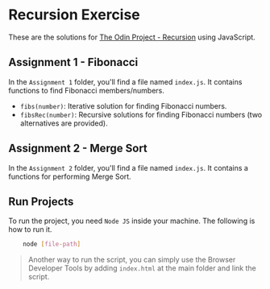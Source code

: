 # Recursion Exercise

These are the solutions for [The Odin Project - Recursion](https://www.theodinproject.com/lessons/javascript-recursion#project-solution) using JavaScript.

## Assignment 1 - Fibonacci

In the `Assignment 1` folder, you'll find a file named `index.js`. It contains functions to find Fibonacci members/numbers.

- `fibs(number)`: Iterative solution for finding Fibonacci numbers.
- `fibsRec(number)`: Recursive solutions for finding Fibonacci numbers (two alternatives are provided).

## Assignment 2 - Merge Sort

In the `Assignment 2` folder, you'll find a file named `index.js`. It contains a functions for performing Merge Sort.

## Run Projects

To run the project, you need `Node JS` inside your machine.
The following is how to run it.

```sh
    node [file-path]
```

> Another way to run the script, you can simply use the Browser Developer Tools by adding `index.html` at the main folder and link the script.

